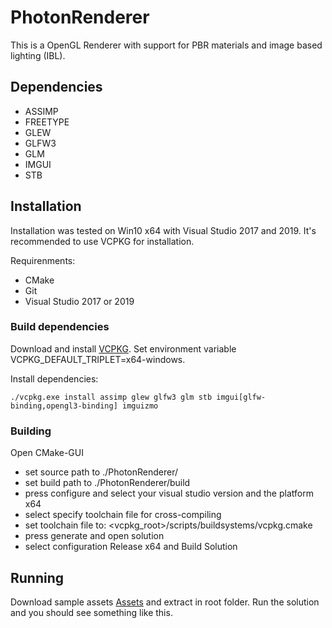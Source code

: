 # PhotonRenderer
This is a OpenGL Renderer with support for PBR materials and image based lighting (IBL).

## Dependencies
- ASSIMP
- FREETYPE
- GLEW
- GLFW3
- GLM
- IMGUI
- STB

## Installation
Installation was tested on Win10 x64 with Visual Studio 2017 and 2019. It's recommended to use VCPKG for installation.

Requirenments: 
- CMake
- Git
- Visual Studio 2017 or 2019

### Build dependencies
Download and install [VCPKG](https://github.com/microsoft/vcpkg). Set environment variable VCPKG_DEFAULT_TRIPLET=x64-windows.

Install dependencies:
```
./vcpkg.exe install assimp glew glfw3 glm stb imgui[glfw-binding,opengl3-binding] imguizmo
```

### Building
Open CMake-GUI
- set source path to ./PhotonRenderer/
- set build path to ./PhotonRenderer/build
- press configure and select your visual studio version and the platform x64
- select specify toolchain file for cross-compiling
- set toolchain file to: <vcpkg_root>/scripts/buildsystems/vcpkg.cmake
- press generate and open solution
- select configuration Release x64 and Build Solution

## Running
Download sample assets [Assets](https://files.icg.tugraz.at/f/60a18ad065a146e8a997/) and extract in root folder. Run the solution and you should see something like this.
